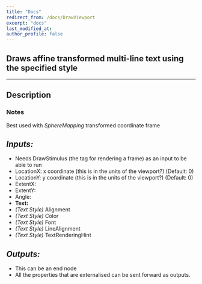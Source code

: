 ```yaml
---
title: "Docs"
redirect_from: /docs/DrawViewport
excerpt: "docs"
last_modified_at: 
author_profile: false
---
```

## Draws affine transformed multi-line text using the specified style

***
## Description


### Notes
Best used with _SphereMapping_ transformed coordinate frame

## _Inputs:_
* Needs DrawStimulus (the tag for rendering a frame) as an input to be able to run
* LocationX: x coordinate (this is in the units of the viewport?) (Default: 0)
* LocationY: y coordinate (this is in the units of the viewport?) (Default: 0)
* ExtentX: 
* ExtentY: 
* Angle:
* **Text:**  
* _(Text Style)_ Alignment
* _(Text Style)_ Color
* _(Text Style)_ Font
* _(Text Style)_ LineAlignment
* _(Text Style)_ TextRenderingHint

## _Outputs:_
* This can be an end node
* All the properties that are externalised can be sent forward as outputs.
